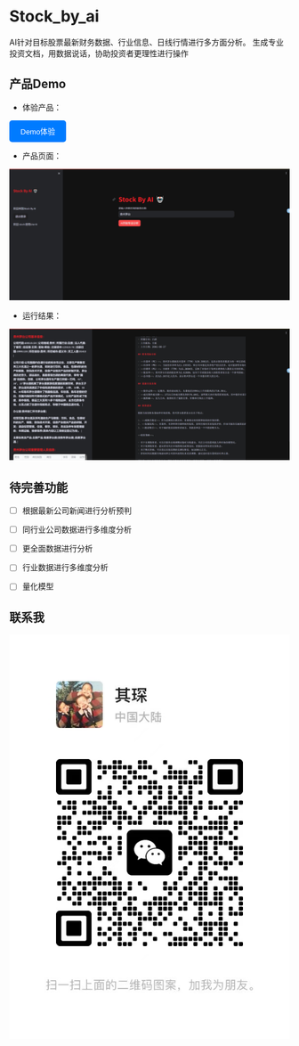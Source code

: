 # Stock_by_ai
AI针对目标股票最新财务数据、行业信息、日线行情进行多方面分析。
生成专业投资文档，用数据说话，协助投资者更理性进行操作
## 产品Demo

* 体验产品：

<p>
<a href="http://180.76.244.179:8501/">
<button style="background-color: #007bff; color: white; padding: 10px 20px; border: none; border-radius: 5px;">Demo体验</button>
</a>
</p>

* 产品页面：

![程序界面](./image/Demo1.png)

* 运行结果：

![程序界面](./image/Demo2.png)

## 待完善功能

- [ ] 根据最新公司新闻进行分析预判

- [ ] 同行业公司数据进行多维度分析

- [ ] 更全面数据进行分析

- [ ] 行业数据进行多维度分析

- [ ] 量化模型

## 联系我

![微信](./image/WX.jpg)